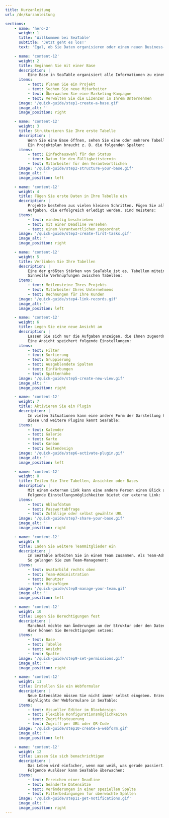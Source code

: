```yaml
---
title: Kurzanleitung
url: /de/kurzanleitung

sections:
    - name: 'hero-2'
      weight: 1
      title: 'Willkommen bei SeaTable'
      subtitle: 'Jetzt geht es los!'
      text: 'Egal, ob Sie Daten organisieren oder einen neuen Business-Prozess abbilden wollen, SeaTable wird Ihnen dabei helfen. Lernen Sie in der folgenden Kurzanleitung die Grundlagen, um im Team schneller und einfacher an Ihren Aufgaben, Projekten oder Ideen zu arbeiten.'

    - name: 'content-12'
      weight: 2
      title: Beginnen Sie mit einer Base
      description: |
          Eine Base in SeaTable organisiert alle Informationen zu einem Thema, einer Aufgabe oder einem Prozess. <br><br>Sie können eine Base z. B. für Folgendes nutzen:
      items:
          - text: Planen Sie ein Projekt
          - text: Suchen Sie neue Mitarbeiter
          - text: Überwachen Sie eine Marketing-Kampagne
          - text: Verwalten Sie die Lizenzen in Ihrem Unternehmen
      image: '/quick-guide/step1-create-a-base.gif'
      image_alt: ''
      image_position: right

    - name: 'content-12'
      weight: 3
      title: Strukturieren Sie Ihre erste Tabelle
      description: |
          Wenn Sie eine Base öffnen, sehen Sie eine oder mehrere Tabellen. Bevor Sie Daten erfassen können, müssen Sie weitere Tabellenspalten hinzufügen.<br><br>
          Ein Projektplan braucht z. B. die folgenden Spalten:
      items:
          - text: Einfachauswahl für den Status
          - text: Datum für den Fälligkeitstermin
          - text: Mitarbeiter für den Verantwortlichen
      image: '/quick-guide/step2-structure-your-base.gif'
      image_alt: ''
      image_position: left

    - name: 'content-12'
      weight: 4
      title: Fügen Sie erste Daten in Ihre Tabelle ein
      description: |
          Projekte bestehen aus vielen kleinen Schritten. Fügen Sie alle Aufgaben hinzu, die Ihnen in den Sinn kommen. <br><br>
          Aufgaben, die erfolgreich erledigt werden, sind meistens:
      items:
          - text: eindeutig beschrieben
          - text: mit einer Deadline versehen
          - text: einem Verantwortlichen zugeordnet
      image: '/quick-guide/step3-create-first-tasks.gif'
      image_alt: ''
      image_position: right

    - name: 'content-12'
      weight: 5
      title: Verlinken Sie Ihre Tabellen
      description: |
          Eine der größten Stärken von SeaTable ist es, Tabellen miteinander in Beziehung zu setzen. Probieren Sie es gleich aus.<br><br>
          Sinnvolle Verknüpfungen zwischen Tabellen:
      items:
          - text: Meilensteine Ihres Projekts
          - text: Mitarbeiter Ihres Unternehmens
          - text: Rechnungen für Ihre Kunden
      image: '/quick-guide/step4-link-records.gif'
      image_alt: ''
      image_position: left

    - name: 'content-12'
      weight: 6
      title: Legen Sie eine neue Ansicht an
      description: |
          Lassen Sie sich nur die Aufgaben anzeigen, die Ihnen zugeordnet wurden, und gruppieren Sie diese nach Ihren Projekten. Diesen Blickwinkel können Sie als Ansicht speichern. <br><br>
          Eine Ansicht speichert folgende Einstellungen:
      items:
          - text: Filter
          - text: Sortierung
          - text: Gruppierung
          - text: Ausgeblendete Spalten
          - text: Einfärbungen
          - text: Spaltenhöhe
      image: '/quick-guide/step5-create-new-view.gif'
      image_alt: ''
      image_position: right

    - name: 'content-12'
      weight: 7
      title: Aktivieren Sie ein Plugin
      description: |
          In vielen Situationen kann eine andere Form der Darstellung hilfreich sein. Aktivieren Sie z. B. das Kanban-Plugin.<br><br>
          Diese und weitere Plugins kennt SeaTable:
      items:
          - text: Kalender
          - text: Galerie
          - text: Karte
          - text: Kanban
          - text: Seitendesign
      image: '/quick-guide/step6-activate-plugin.gif'
      image_alt: ''
      image_position: left

    - name: 'content-12'
      weight: 8
      title: Teilen Sie Ihre Tabellen, Ansichten oder Bases
      description: |
          Mit einem externen Link kann eine andere Person einen Blick auf Ihre Daten werfen. Diese braucht dafür kein SeaTable Konto. <br><br>
          Folgende Einstellungsmöglichkeiten bietet der externe Link:
      items:
          - text: Ablaufdatum
          - text: Passwortabfrage
          - text: Zufällige oder selbst gewählte URL
      image: '/quick-guide/step7-share-your-base.gif'
      image_alt: ''
      image_position: right

    - name: 'content-12'
      weight: 9
      title: Laden Sie weitere Teammitglieder ein
      description: |
          In SeaTable arbeiten Sie in einem Team zusammen. Als Team-Administrator können Sie neue Teammitglieder anlegen.<br><br>
          So gelangen Sie zum Team-Management:
      items:
          - text: Avatarbild rechts oben
          - text: Team-Administration
          - text: Benutzer
          - text: Hinzufügen
      image: '/quick-guide/step8-manage-your-team.gif'
      image_alt: ''
      image_position: left

    - name: 'content-12'
      weight: 10
      title: Legen Sie Berechtigungen fest
      description: |
          Manchmal möchte man Änderungen an der Struktur oder den Daten verbieten. Mit Berechtigungen können Sie genau das festlegen. <br><br>
          Hier können Sie Berechtigungen setzen:
      items:
          - text: Base
          - text: Tabelle
          - text: Ansicht
          - text: Spalte
      image: '/quick-guide/step9-set-permissions.gif'
      image_alt: ''
      image_position: right

    - name: 'content-12'
      weight: 11
      title: Erstellen Sie ein Webformular
      description: |
          Neue Datensätze müssen Sie nicht immer selbst eingeben. Erzeugen Sie ein Webformular, mit dem Andere ganz einfach Datensätze in Ihrer Tabelle erfassen.<br><br>
          Highlights der Webformulare in SeaTable:
      items:
          - text: Visueller Editor im Blockdesign
          - text: Flexible Konfigurationsmöglichkeiten
          - text: Zugriffssteuerung
          - text: Zugriff per URL oder QR-Code
      image: '/quick-guide/step10-create-a-webform.gif'
      image_alt: ''
      image_position: left

    - name: 'content-12'
      weight: 12
      title: Lassen Sie sich benachrichtigen
      description: |
          Das Leben wird einfacher, wenn man weiß, was gerade passiert. Lassen Sie sich von SeaTable informieren, wenn ein bestimmtes Ereignis eintritt.<br><br>
          Folgende Auslöser kann SeaTable überwachen:
      items:
          - text: Erreichen einer Deadline
          - text: Geänderte Datensätze
          - text: Veränderungen in einer speziellen Spalte
          - text: Filterbedingungen für überwachte Spalten
      image: '/quick-guide/step11-get-notifications.gif'
      image_alt: ''
      image_position: right
---
```

